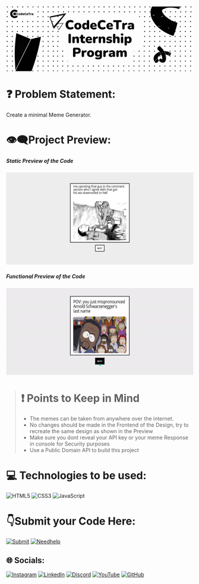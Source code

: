 ![alt text](https://github.com/Ad1S1n/cdn-images/blob/main/Readme.gif.gif?raw=true)

# ❓  Problem Statement:
Create a minimal Meme Generator.

# 👁‍🗨Project Preview:
##### Static Preview of the Code
![alt text](https://github.com/Ad1S1n/cdn-images/blob/main/Aditya/Get-A-Meme/Preview-1.png?raw=true)
##### Functional Preview of the Code
![alt text](https://github.com/Ad1S1n/cdn-images/blob/main/Aditya/Get-A-Meme/Preview-2.gif?raw=true)

> # ❗ Points to Keep in Mind
>
> - The memes can be taken from anywhere over the internet.
> - No changes should be made in the Frontend of the Design, try to recreate the same design as shown     in the Preview
> - Make sure you dont reveal your API key or your meme Response in console for Security purposes
> - Use a Public Domain API to build this project

# 💻 Technologies to be used:

![HTML5](https://img.shields.io/badge/html5-%23E34F26.svg?style=for-the-badge&logo=html5&logoColor=white) ![CSS3](https://img.shields.io/badge/css3-%231572B6.svg?style=for-the-badge&logo=css3&logoColor=white) ![JavaScript](https://img.shields.io/badge/javascript-%23323330.svg?style=for-the-badge&logo=javascript&logoColor=%23F7DF1E)   

# 👇Submit your Code Here:
[![Submit](https://img.shields.io/badge/Submit-%231572B?style=for-the-badge&logo=telegram&logoColor=white)](https://www.youtube.com/c/CodeCeTra) [![Needhelp](https://img.shields.io/badge/Need%20help-%23FF0000.svg?style=for-the-badge&logo=&logoColor=white)](https://www.linkedin.com/company/80903498/admin/)
## 🌐 Socials:
[![Instagram](https://img.shields.io/badge/Instagram-%23E4405F.svg?style=for-the-badge&logo=instagram&logoColor=white)](https://www.instagram.com/codecetra) [![LinkedIn](https://img.shields.io/badge/LinkedIn-%231572B6.svg?style=for-the-badge&logo=linkedin&logoColor=white)](https://www.linkedin.com/company/80903498/admin/) [![Discord](https://img.shields.io/badge/Discord-%3245.svg?style=for-the-badge&logo=discord&logoColor=white)](https://discord.gg/tdMX8cmE63) [![YouTube](https://img.shields.io/badge/youtube-%23FF0000.svg?style=for-the-badge&logo=youtube&logoColor=white)](https://www.youtube.com/c/CodeCeTra) [![GitHub](https://img.shields.io/badge/github-black.svg?style=for-the-badge&logo=github&logoColor=white)](https://www.youtube.com/c/CodeCeTra)
